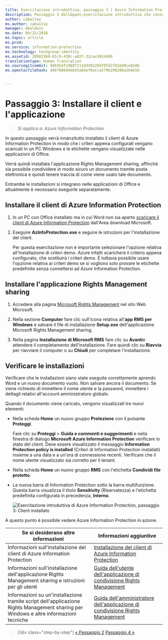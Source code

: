 ```yaml
---
title: Esercitazione introduttiva, passaggio 3 | Azure Information Protection
description: Passaggio 3 dell&quot;esercitazione introduttiva che consente di provare rapidamente Microsoft Azure Information Protection nell&quot;organizzazione. L&quot;esecuzione dell&quot;esercitazione richiede circa 30 minuti.
author: cabailey
ms.author: cabailey
manager: mbaldwin
ms.date: 09/25/2016
ms.topic: article
ms.prod: 
ms.service: information-protection
ms.technology: techgroup-identity
ms.assetid: 209815b9-81c9-430c-a82f-32cac991449b
translationtype: Human Translation
ms.sourcegitcommit: 9d8354f2d68f211d349226970fd2f83dd0ce810b
ms.openlocfilehash: 496f086d4db43a69ef0acca579b290286a5b9e5b


---
```


# <a name="step-3-install-the-client-and-application"></a>Passaggio 3: Installare il client e l'applicazione 

>*Si applica a: Azure Information Protection*

In questo passaggio verrà innanzitutto installato il client di Azure Information Protection in modo che i criteri appena configurati vengano scaricati in un PC Windows e le etichette vengano visualizzate nelle applicazioni di Office.

Verrà quindi installata l'applicazione Rights Management sharing, affinché sia possibile condividere in modo sicuro un documento tramite posta elettronica e quindi tenere traccia di come viene usato tale documento. 

Entrambe le installazioni si integrano nelle applicazioni di Office e attualmente è necessario eseguirle separatamente.


## <a name="install-the-azure-information-protection-client"></a>Installare il client di Azure Information Protection

1. In un PC con Office installato ma in cui Word non sia aperto [scaricare il client di Azure Information Protection](https://www.microsoft.com/en-us/download/details.aspx?id=53018) dall'Area download Microsoft. 

2. Eseguire **AzInfoProtection.exe** e seguire le istruzioni per l'installazione del client.

    Per questa esercitazione non è importante selezionare l'opzione relativa all'installazione di criteri demo. Azure infatti scaricherà il criterio appena configurato, che sostituirà i criteri demo. È tuttavia possibile usare l'opzione relativa ai criteri demo se si vogliono solo provare le etichette predefinite senza connettersi ad Azure Information Protection. 

## <a name="install-the-rights-management-sharing-application"></a>Installare l'applicazione Rights Management sharing 

1. Accedere alla pagina [Microsoft Rights Management](http://go.microsoft.com/fwlink/?LinkId=303970) nel sito Web Microsoft.

2. Nella sezione **Computer** fare clic sull'icona relativa all'**app RMS per Windows** e salvare il file di installazione **Setup.exe** dell'applicazione Microsoft Rights Management sharing.

3. Nella pagina **Installazione di Microsoft RMS** fare clic su **Avanti**e attendere il completamento dell'installazione. Fare quindi clic su **Riavvia** per riavviare il computer o su **Chiudi** per completare l'installazione.


## <a name="verify-the-installations"></a>Verificare le installazioni

Verificare che le installazioni siano state eseguite correttamente aprendo Word e un nuovo documento vuoto. Non salvare ancora il documento. Se viene richiesto di immettere il nome utente e la password, immettere i dettagli relativi all'account amministratore globale. 

Quando il documento viene caricato, vengono visualizzati tre nuovi elementi:

- Nella scheda **Home** un nuovo gruppo **Protezione** con il pulsante **Proteggi**.

    Fare clic su **Proteggi** > **Guida e commenti e suggerimenti** e nella finestra di dialogo **Microsoft Azure Information Protection** verificare lo stato del client. Deve essere visualizzato il messaggio **Information Protection policy is installed** (Criteri di Information Protection installati) insieme a una data e a un'ora di connessione recenti. Verificare che il nome utente visualizzato sia corretto per il tenant.

- Nella scheda **Home** un nuovo gruppo **RMS** con l'etichetta **Condividi file protetto**.

- La nuova barra di Information Protection sotto la barra multifunzione. Questa barra visualizza il titolo **Sensitivity** (Riservatezza) e l'etichetta predefinita configurata in precedenza, **Interno**. 
    
    ![Esercitazione introduttiva di Azure Information Protection, passaggio 3: Client installato](../media/word2013-callouts2.png)

A questo punto è possibile vedere Azure Information Protection in azione.

|Se si desiderano altre informazioni|Informazioni aggiuntive|
|--------------------------------|--------------------------|
|Informazioni sull'installazione del client di Azure Information Protection|[Installazione del client di Azure Information Protection](../rms-client/info-protect-client.md)|
|Informazioni sull'installazione dell'applicazione Rights Management sharing e istruzioni per gli utenti|[Guida dell'utente dell'applicazione di condivisione Rights Management](../rms-client/sharing-app-user-guide.md)|
|Informazioni su un'installazione tramite script dell'applicazione Rights Management sharing per Windows e altre informazioni tecniche|[Guida dell'amministratore dell'applicazione di condivisione Rights Management](../rms-client/sharing-app-admin-guide.md)|


>[!div class="step-by-step"]
[&#171; Passaggio 2](infoprotect-tutorial-step2.md)
[Passaggio 4 &#187;](infoprotect-tutorial-step4.md)


<!--HONumber=Nov16_HO2-->


